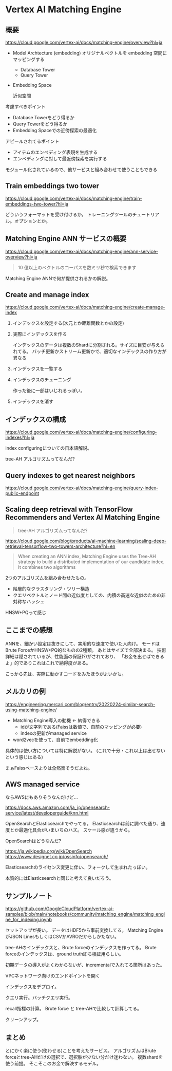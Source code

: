 # Vertex AI Matching Engine

## 概要

<https://cloud.google.com/vertex-ai/docs/matching-engine/overview?hl=ja>

* Model Archtecture (embedding)
    オリジナルベクトルを embedding 空間にマッピングする

    * Database Tower
    * Query Tower

* Embedding Space

    近似空間

考慮すべきポイント

* Database Towerをどう得るか
* Query Towerをどう得るか
* Embedding Spaceでの近傍探索の最適化

アピールされてるポイント

* アイテムのエンベディング表現を生成する 
* エンベディングに対して最近傍探索を実行する

モジュール化されているので、他サービスと組み合わせて使うこともできる

## Train embeddings two tower

<https://cloud.google.com/vertex-ai/docs/matching-engine/train-embeddings-two-tower?hl=ja>

どういうフォーマットを受け付けるか。
トレーニングツールのチュートリアル。オプションとか。

## Matching Engine ANN サービスの概要

<https://cloud.google.com/vertex-ai/docs/matching-engine/ann-service-overview?hl=ja>

> 10 億以上のベクトルのコーパスを数ミリ秒で検索できます

Matching Engine ANNで何が提供されるかの解説。

## Create and manage index

<https://cloud.google.com/vertex-ai/docs/matching-engine/create-manage-index>

1. インデックスを設定する(次元とか距離関数とかの設定)
2. 実際にインデックスを作る

    インデックスのデータは複数のShardに分割される。サイズに目安が与えられてる。
    バッチ更新かストリーム更新かで、適切なインデックスの作り方が異なる
3. インデックスを一覧する
4. インデックスのチューニング

    作った後に一部はいじれるっぽい。
5. インデックスを消す

## インデックスの構成

<https://cloud.google.com/vertex-ai/docs/matching-engine/configuring-indexes?hl=ja>

index configuringについての日本語解説。

tree-AH アルゴリズムってなんだ?

## Query indexes to get nearest neighbors

<https://cloud.google.com/vertex-ai/docs/matching-engine/query-index-public-endpoint>

## Scaling deep retrieval with TensorFlow Recommenders and Vertex AI Matching Engine

> tree-AH アルゴリズムってなんだ?

<https://cloud.google.com/blog/products/ai-machine-learning/scaling-deep-retrieval-tensorflow-two-towers-architecture?hl=en>

> When creating an ANN index, Matching Engine uses the Tree-AH strategy to build a distributed implementation of our candidate index. It combines two algorithms 

2つのアルゴリズムを組み合わせたもの。

* 階層的なクラスタリング・ツリー構造
* クエリベクトルとノード間の近似度としての、内積の高速な近似のための非対称なハッシュ

HNSW+PQって感じ

## ここまでの感想

ANNを、細かい設定は抜きにして、実用的な速度で使いた人向け。
モードはBrute ForceかHNSW+PQ的なものの2種類。
あとはサイズで全部決まる。
技術詳細は隠されているが、性能面の保証(?)がされており、
「お金を出せばできるよ」的でありこれはこれで納得度がある。

こっから先は、実際に動かすコードをみたほうがよいかも。

## メルカリの例

<https://engineering.mercari.com/blog/entry/20220224-similar-search-using-matching-engine/>

* Matching Engine導入の動機 ← 納得できる
    * idが文字列である(Faissは数値で、自前のマッピングが必要)
    * indexの更新がmanaged service
* word2vecを使って、自前でembedding化

具体的は使い方については特に解説がない。
(これで十分・これ以上は出せないという感じはある)

まぁFaissベースよりは全然楽そうだよね。

## AWS managed service

ならAWSにもありそうなんだけど…

<https://docs.aws.amazon.com/ja_jp/opensearch-service/latest/developerguide/knn.html>

OpenSearchとElasticsearchでやってる。
Elasticsearchは前に調べた通り、速度とか最適化具合がいまいちのハズ。
スケール感が違うから。

OpenSearchはどうなんだ?

<https://ja.wikipedia.org/wiki/OpenSearch>
<https://www.designet.co.jp/ossinfo/opensearch/>

Elasticsearchのライセンス変更に伴い、フォークして生まれたっぽい。

本質的にはElasticsearchと同じと考えて良いだろう。

## サンプルノート

<https://github.com/GoogleCloudPlatform/vertex-ai-samples/blob/main/notebooks/community/matching_engine/matching_engine_for_indexing.ipynb>

セットアップが長い。
データはHDF5から事前変換してる。
Matching EngineがJSON LinesもしくはCSVかAVROだからしかたない。

tree-AHのインデックスと、Brute forceのインデックスを作ってる。
Brute forceのインデックスは、ground truth即ち検証用らしい。

初期データの導入がよくわからないが、incrementalで入れてる箇所はあった。

VPCネットワーク向けのエンドポイントを開く

インデックスをデプロイ。

クエリ実行。バッチクエリ実行。

recall指標の計算。
Brute force と tree-AHで比較して計算してる。

クリーンアップ。

## まとめ

とにかく楽に使う(使わせる)ことを考えたサービス。
アルゴリズムはBrute forceとtree-AHだけの選択で、選択肢が少ない分だけ迷わない。
複数shardを使う前提。
そこそこのお金で解決するモデル。
